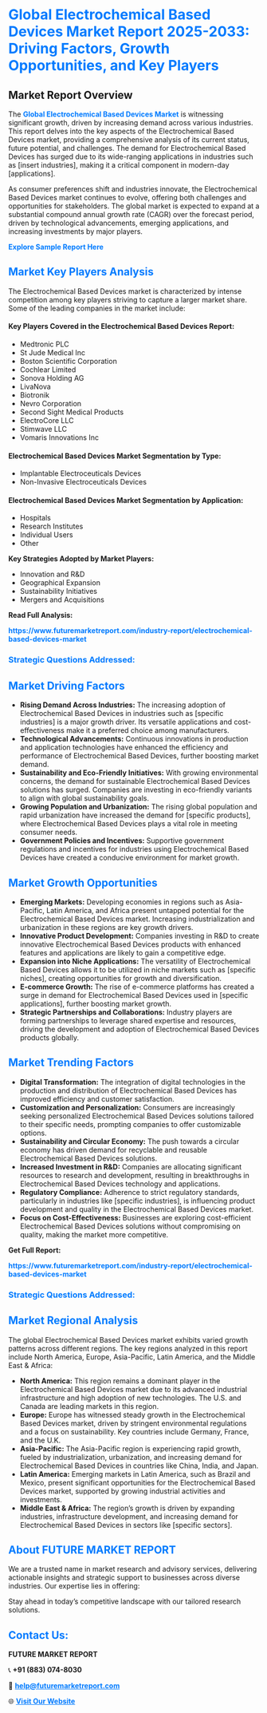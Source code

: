 <h1 style="color: #007BFF;">Global Electrochemical Based Devices Market Report 2025-2033: Driving Factors, Growth Opportunities, and Key Players</h1>

<section id="overview">
<h2>Market Report Overview</h2>
<p>The <a href="https://www.futuremarketreport.com/industry-report/electrochemical-based-devices-market" style="color: #007BFF; text-decoration: none;"><strong>Global Electrochemical Based Devices Market</strong></a> is witnessing significant growth, driven by increasing demand across various industries. This report delves into the key aspects of the Electrochemical Based Devices market, providing a comprehensive analysis of its current status, future potential, and challenges. The demand for Electrochemical Based Devices has surged due to its wide-ranging applications in industries such as [insert industries], making it a critical component in modern-day [applications].</p>
<p>As consumer preferences shift and industries innovate, the Electrochemical Based Devices market continues to evolve, offering both challenges and opportunities for stakeholders. The global market is expected to expand at a substantial compound annual growth rate (CAGR) over the forecast period, driven by technological advancements, emerging applications, and increasing investments by major players.</p>
</section>

<section id="overview">
<p><a href="https://www.futuremarketreport.com/request-sample/reportId=32471" style="color: #007BFF; text-decoration: none;"><strong>Explore Sample Report Here</strong></a></p>
</section>

<section id="key-players">
<h2 style="color: #007BFF;">Market Key Players Analysis</h2>
<p>The Electrochemical Based Devices market is characterized by intense competition among key players striving to capture a larger market share. Some of the leading companies in the market include:</p>
<h4>Key Players Covered in the Electrochemical Based Devices Report:</h4>
<ul><li>Medtronic PLC</li><li>St Jude Medical Inc</li><li>Boston Scientific Corporation</li><li>Cochlear Limited</li><li>Sonova Holding AG</li><li>LivaNova</li><li>Biotronik</li><li>Nevro Corporation</li><li>Second Sight Medical Products</li><li>ElectroCore LLC</li><li>Stimwave LLC</li><li>Vomaris Innovations Inc</li></ul>
<h4>Electrochemical Based Devices Market Segmentation by Type:</h4>
<ul><li>Implantable Electroceuticals Devices</li><li>Non-Invasive Electroceuticals Devices</li></ul>

<h4>Electrochemical Based Devices Market Segmentation by Application:</h4>
<ul><li>Hospitals</li><li>Research Institutes</li><li>Individual Users</li><li>Other</li></ul>
<p><strong>Key Strategies Adopted by Market Players:</strong></p>
<ul>
<li>Innovation and R&D</li>
<li>Geographical Expansion</li>
<li>Sustainability Initiatives</li>
<li>Mergers and Acquisitions</li>
</ul>
</section>

<section>
<p><strong>Read Full Analysis: </strong></p><a href="https://www.futuremarketreport.com/industry-report/electrochemical-based-devices-market" style="color: #007BFF; text-decoration: none;"><strong>https://www.futuremarketreport.com/industry-report/electrochemical-based-devices-market</strong></a>
<h3 style="color: #007BFF;">Strategic Questions Addressed:</h3>
</section>

<section id="driving-factors">
<h2 style="color: #007BFF;">Market Driving Factors</h2>
<ul>
<li><strong>Rising Demand Across Industries:</strong> The increasing adoption of Electrochemical Based Devices in industries such as [specific industries] is a major growth driver. Its versatile applications and cost-effectiveness make it a preferred choice among manufacturers.</li>
<li><strong>Technological Advancements:</strong> Continuous innovations in production and application technologies have enhanced the efficiency and performance of Electrochemical Based Devices, further boosting market demand.</li>
<li><strong>Sustainability and Eco-Friendly Initiatives:</strong> With growing environmental concerns, the demand for sustainable Electrochemical Based Devices solutions has surged. Companies are investing in eco-friendly variants to align with global sustainability goals.</li>
<li><strong>Growing Population and Urbanization:</strong> The rising global population and rapid urbanization have increased the demand for [specific products], where Electrochemical Based Devices plays a vital role in meeting consumer needs.</li>
<li><strong>Government Policies and Incentives:</strong> Supportive government regulations and incentives for industries using Electrochemical Based Devices have created a conducive environment for market growth.</li>
</ul>
</section>

<section id="growth-opportunities">
<h2 style="color: #007BFF;">Market Growth Opportunities</h2>
<ul>
<li><strong>Emerging Markets:</strong> Developing economies in regions such as Asia-Pacific, Latin America, and Africa present untapped potential for the Electrochemical Based Devices market. Increasing industrialization and urbanization in these regions are key growth drivers.</li>
<li><strong>Innovative Product Development:</strong> Companies investing in R&D to create innovative Electrochemical Based Devices products with enhanced features and applications are likely to gain a competitive edge.</li>
<li><strong>Expansion into Niche Applications:</strong> The versatility of Electrochemical Based Devices allows it to be utilized in niche markets such as [specific niches], creating opportunities for growth and diversification.</li>
<li><strong>E-commerce Growth:</strong> The rise of e-commerce platforms has created a surge in demand for Electrochemical Based Devices used in [specific applications], further boosting market growth.</li>
<li><strong>Strategic Partnerships and Collaborations:</strong> Industry players are forming partnerships to leverage shared expertise and resources, driving the development and adoption of Electrochemical Based Devices products globally.</li>
</ul>
</section>

<section id="trending-factors">
<h2 style="color: #007BFF;">Market Trending Factors</h2>
<ul>
<li><strong>Digital Transformation:</strong> The integration of digital technologies in the production and distribution of Electrochemical Based Devices has improved efficiency and customer satisfaction.</li>
<li><strong>Customization and Personalization:</strong> Consumers are increasingly seeking personalized Electrochemical Based Devices solutions tailored to their specific needs, prompting companies to offer customizable options.</li>
<li><strong>Sustainability and Circular Economy:</strong> The push towards a circular economy has driven demand for recyclable and reusable Electrochemical Based Devices solutions.</li>
<li><strong>Increased Investment in R&D:</strong> Companies are allocating significant resources to research and development, resulting in breakthroughs in Electrochemical Based Devices technology and applications.</li>
<li><strong>Regulatory Compliance:</strong> Adherence to strict regulatory standards, particularly in industries like [specific industries], is influencing product development and quality in the Electrochemical Based Devices market.</li>
<li><strong>Focus on Cost-Effectiveness:</strong> Businesses are exploring cost-efficient Electrochemical Based Devices solutions without compromising on quality, making the market more competitive.</li>
</ul>
</section>

<section>
<p><strong>Get Full Report: </strong></p><a href="https://www.futuremarketreport.com/industry-report/electrochemical-based-devices-market" style="color: #007BFF; text-decoration: none;"><strong>https://www.futuremarketreport.com/industry-report/electrochemical-based-devices-market</strong></a>
<h3 style="color: #007BFF;">Strategic Questions Addressed:</h3>
</section>


<section id="regional-analysis">
<h2 style="color: #007BFF;">Market Regional Analysis</h2>
<p>The global Electrochemical Based Devices market exhibits varied growth patterns across different regions. The key regions analyzed in this report include North America, Europe, Asia-Pacific, Latin America, and the Middle East & Africa:</p>
<ul>
<li><strong>North America:</strong> This region remains a dominant player in the Electrochemical Based Devices market due to its advanced industrial infrastructure and high adoption of new technologies. The U.S. and Canada are leading markets in this region.</li>
<li><strong>Europe:</strong> Europe has witnessed steady growth in the Electrochemical Based Devices market, driven by stringent environmental regulations and a focus on sustainability. Key countries include Germany, France, and the U.K.</li>
<li><strong>Asia-Pacific:</strong> The Asia-Pacific region is experiencing rapid growth, fueled by industrialization, urbanization, and increasing demand for Electrochemical Based Devices in countries like China, India, and Japan.</li>
<li><strong>Latin America:</strong> Emerging markets in Latin America, such as Brazil and Mexico, present significant opportunities for the Electrochemical Based Devices market, supported by growing industrial activities and investments.</li>
<li><strong>Middle East & Africa:</strong> The region’s growth is driven by expanding industries, infrastructure development, and increasing demand for Electrochemical Based Devices in sectors like [specific sectors].</li>
</ul>
</section>

<footer>
<h2 style="color: #007BFF;">About FUTURE MARKET REPORT</h2>
<p>We are a trusted name in market research and advisory services, delivering actionable insights and strategic support to businesses across diverse industries. Our expertise lies in offering:</p>

<p>Stay ahead in today’s competitive landscape with our tailored research solutions.</p>

<h2 style="color: #007BFF;">Contact Us:</h2>
<p><strong>FUTURE MARKET REPORT</strong></p>
<p>📞 <strong>+91 (883) 074-8030</strong></p>
<p>📧 <strong><a href="mailto:help@futuremarketreport.com" style="color: #007BFF;">help@futuremarketreport.com</a></strong></p>
<p>🌐 <strong><a href="https://www.futuremarketreport.com/" style="color: #007BFF;">Visit Our Website</a></strong></p>
</footer>